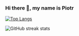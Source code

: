 ### Hi there 👋, my name is Piotr

[![Top Langs](https://github-readme-stats.vercel.app/api/top-langs/?username=PiotrCiechanowski)](https://github.com/anuraghazra/github-readme-stats)

  ![GitHub streak stats](https://streak-stats.demolab.com/?user=PiotrCiechanowski) 

 
